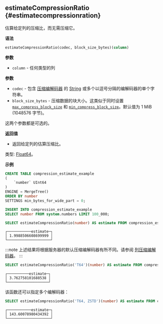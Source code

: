 ## estimateCompressionRatio {#estimatecompressionration}

估算给定列的压缩比，而无需压缩它。

**语法**

```sql
estimateCompressionRatio(codec, block_size_bytes)(column)
```

**参数**

- `column` - 任何类型的列

**参数**

- `codec` - 包含 [压缩编解码器](/sql-reference/statements/create/table#column_compression_codec) 的 [String](../../../sql-reference/data-types/string.md) 或多个以逗号分隔的编解码器的单个字符串。
- `block_size_bytes` - 压缩数据的块大小。这类似于同时设置 [`max_compress_block_size`](../../../operations/settings/merge-tree-settings.md#max_compress_block_size) 和 [`min_compress_block_size`](../../../operations/settings/merge-tree-settings.md#min_compress_block_size)。默认值为 1 MiB (1048576 字节)。

这两个参数都是可选的。

**返回值**

- 返回给定列的估算压缩比。

类型: [Float64](/sql-reference/data-types/float)。

**示例**

```sql title="Input table"
CREATE TABLE compression_estimate_example
(
    `number` UInt64
)
ENGINE = MergeTree()
ORDER BY number
SETTINGS min_bytes_for_wide_part = 0;

INSERT INTO compression_estimate_example
SELECT number FROM system.numbers LIMIT 100_000;
```

```sql title="Query"
SELECT estimateCompressionRatio(number) AS estimate FROM compression_estimate_example;
```

```text title="Response"
┌───────────estimate─┐
│ 1.9988506608699999 │
└────────────────────┘
```

:::note
上述结果将根据服务器的默认压缩编解码器有所不同。请参阅 [列压缩编解码器](/sql-reference/statements/create/table#column_compression_codec)。
:::

```sql title="Query"
SELECT estimateCompressionRatio('T64')(number) AS estimate FROM compression_estimate_example;
```

```text title="Response"
┌──────────estimate─┐
│ 3.762758101688538 │
└───────────────────┘
```

该函数还可以指定多个编解码器：

```sql title="Query"
SELECT estimateCompressionRatio('T64, ZSTD')(number) AS estimate FROM compression_estimate_example;
```

```response title="Response"
┌───────────estimate─┐
│ 143.60078980434392 │
└────────────────────┘
```
